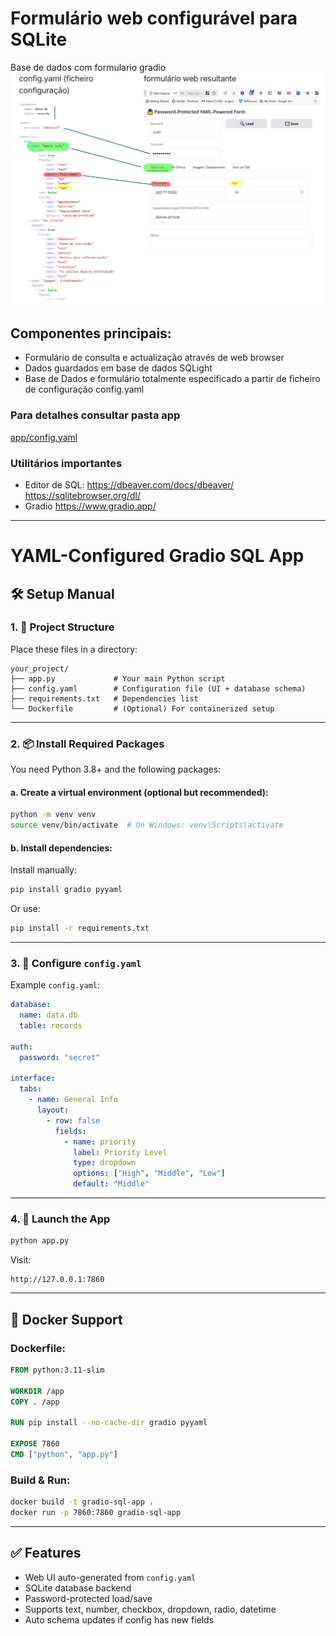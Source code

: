 # Formulário web configurável para SQLite

Base de dados com formulario gradio
![ESQUEMA](images/esquema.jpg)

## Componentes principais:

- Formulário de consulta e actualização através de web browser
- Dados guardados em base de dados SQLight
- Base de Dados e formulário totalmente especificado a partir de ficheiro de configuração config.yaml 

### Para detalhes consultar pasta app
[app/config.yaml](app/config.yaml)
### Utilitários importantes

- Editor de SQL: https://dbeaver.com/docs/dbeaver/ https://sqlitebrowser.org/dl/
- Gradio https://www.gradio.app/
--- 
# YAML-Configured Gradio SQL App

## 🛠️ Setup Manual

### 1. 📁 Project Structure

Place these files in a directory:

```
your_project/
├── app.py             # Your main Python script
├── config.yaml        # Configuration file (UI + database schema)
├── requirements.txt   # Dependencies list
└── Dockerfile         # (Optional) For containerized setup
```

---

### 2. 📦 Install Required Packages

You need Python 3.8+ and the following packages:

#### a. Create a virtual environment (optional but recommended):

```bash
python -m venv venv
source venv/bin/activate  # On Windows: venv\Scripts\activate
```

#### b. Install dependencies:

Install manually:

```bash
pip install gradio pyyaml
```

Or use:

```bash
pip install -r requirements.txt
```

---

### 3. 📝 Configure `config.yaml`

Example `config.yaml`:

```yaml
database:
  name: data.db
  table: records

auth:
  password: "secret"

interface:
  tabs:
    - name: General Info
      layout:
        - row: false
          fields:
            - name: priority
              label: Priority Level
              type: dropdown
              options: ["High", "Middle", "Low"]
              default: "Middle"
```

---

### 4. 🚀 Launch the App

```bash
python app.py
```

Visit:

```
http://127.0.0.1:7860
```

---

## 🐳 Docker Support

### Dockerfile:

```Dockerfile
FROM python:3.11-slim

WORKDIR /app
COPY . /app

RUN pip install --no-cache-dir gradio pyyaml

EXPOSE 7860
CMD ["python", "app.py"]
```

### Build & Run:

```bash
docker build -t gradio-sql-app .
docker run -p 7860:7860 gradio-sql-app
```

---

## ✅ Features

- Web UI auto-generated from `config.yaml`
- SQLite database backend
- Password-protected load/save
- Supports text, number, checkbox, dropdown, radio, datetime
- Auto schema updates if config has new fields
